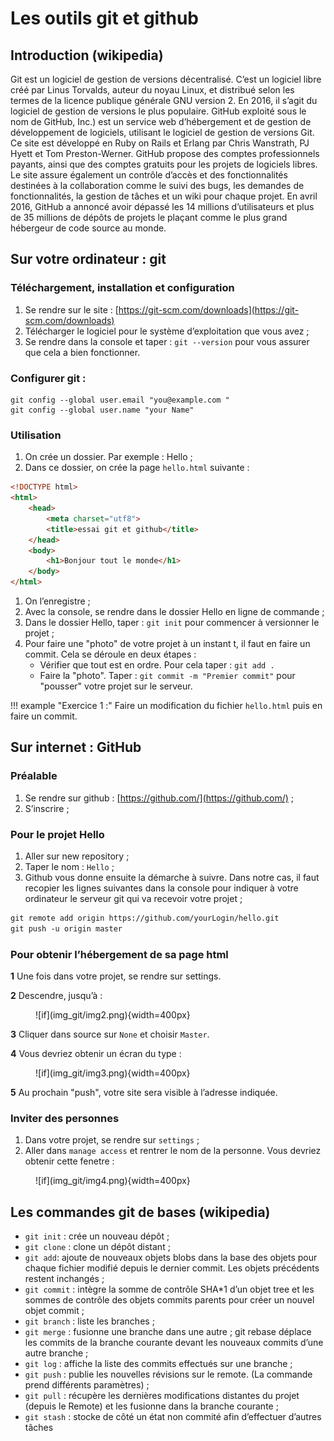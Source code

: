 #  Les outils git et github

## Introduction (wikipedia)

Git est un logiciel de gestion de versions décentralisé. C’est un logiciel libre créé par Linus Torvalds,
auteur du noyau Linux, et distribué selon les termes de la licence publique générale GNU version 2. En 2016,
il s’agit du logiciel de gestion de versions le plus populaire.
GitHub exploité sous le nom de GitHub, Inc.) est un service web d’hébergement et de gestion de développement de logiciels, utilisant le logiciel de gestion de versions Git. Ce site est développé en Ruby on Rails
et Erlang par Chris Wanstrath, PJ Hyett et Tom Preston-Werner. GitHub propose des comptes professionnels payants, ainsi que des comptes gratuits pour les projets de logiciels libres. Le site assure également un
contrôle d’accès et des fonctionnalités destinées à la collaboration comme le suivi des bugs, les demandes de
fonctionnalités, la gestion de tâches et un wiki pour chaque projet.
En avril 2016, GitHub a annoncé avoir dépassé les 14 millions d’utilisateurs et plus de 35 millions de
dépôts de projets le plaçant comme le plus grand hébergeur de code source au monde.

## Sur votre ordinateur : git

### Téléchargement, installation et configuration

1. Se rendre sur le site : [https://git-scm.com/downloads](https://git-scm.com/downloads)
2. Télécharger le logiciel pour le système d’exploitation que vous avez ;
3. Se rendre dans la console et taper : `git --version` pour vous assurer que cela a bien fonctionner.

### Configurer git :

``` console
git config --global user.email "you@example.com "
git config --global user.name "your Name"
```
### Utilisation

1. On crée un dossier. Par exemple : Hello ;
2. Dans ce dossier, on crée la page `hello.html` suivante :

``` html linenums="1"
<!DOCTYPE html>
<html>
    <head>
        <meta charset="utf8">
        <title>essai git et github</title>
    </head>
    <body>
        <h1>Bonjour tout le monde</h1>
    </body>
</html>
```

1. On l’enregistre ;
2. Avec la console, se rendre dans le dossier Hello en ligne de commande ;
3. Dans le dossier Hello, taper : `git init` pour commencer à versionner le projet ;
4. Pour faire une "photo" de votre projet à un instant t, il faut en faire un commit. Cela se déroule en
deux étapes :
   * Vérifier que tout est en ordre. Pour cela taper : `git add .`
   * Faire la "photo". Taper : `git commit -m "Premier commit"` pour "pousser" votre projet sur le serveur.

!!! example "Exercice 1 :"
    Faire un modification du fichier `hello.html` puis en faire un commit.

## Sur internet : GitHub

### Préalable

1. Se rendre sur github : [https://github.com/](https://github.com/) ;
2. S’inscrire ;

### Pour le projet Hello

1. Aller sur new repository ;
2. Taper le nom : `Hello` ;
3. Github vous donne ensuite la démarche à suivre. Dans notre cas, il faut recopier les lignes suivantes dans la console pour indiquer à votre ordinateur le serveur git qui va recevoir votre projet ;

```  html
git remote add origin https://github.com/yourLogin/hello.git 
git push -u origin master
```

### Pour obtenir l’hébergement de sa page html

**1** Une fois dans votre projet, se rendre sur settings.

**2** Descendre, jusqu’à :

<figure markdown>
![if](img_git/img2.png){width=400px}
</figure>

**3** Cliquer dans source sur `None` et choisir `Master`.

**4** Vous devriez obtenir un écran du type :

<figure markdown>
![if](img_git/img3.png){width=400px}
</figure>

**5** Au prochain "push", votre site sera visible à l’adresse indiquée.

### Inviter des personnes

1. Dans votre projet, se rendre sur `settings` ;
2. Aller dans `manage access` et rentrer le nom de la personne. Vous devriez obtenir cette fenetre :

<figure markdown>
![if](img_git/img4.png){width=400px}
</figure>

## Les commandes git de bases (wikipedia)
   
* `git init` : crée un nouveau dépôt ;
* `git clone` : clone un dépôt distant ;
* `git add`: ajoute de nouveaux objets blobs dans la base des objets pour chaque fichier modifié depuis
le dernier commit. Les objets précédents restent inchangés ;
* `git commit` : intègre la somme de contrôle SHA*1 d’un objet tree et les sommes de contrôle des
objets commits parents pour créer un nouvel objet commit ;
* `git branch` : liste les branches ;
* `git merge` : fusionne une branche dans une autre ; git rebase déplace les commits de la branche
courante devant les nouveaux commits d’une autre branche ;
* `git log` : affiche la liste des commits effectués sur une branche ;
* `git push` : publie les nouvelles révisions sur le remote. (La commande prend différents paramètres) ;
* `git pull` : récupère les dernières modifications distantes du projet (depuis le Remote) et les fusionne
dans la branche courante ;
* `git stash` : stocke de côté un état non commité afin d’effectuer d’autres tâches